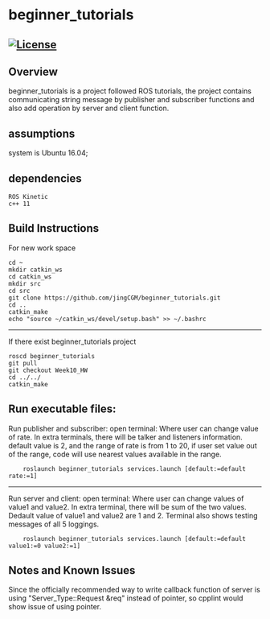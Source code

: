 # beginner_tutorials
[![License](https://img.shields.io/badge/License-BSD%203--Clause-blue.svg)](https://opensource.org/licenses/BSD-3-Clause)
---
## Overview
beginner_tutorials is a project followed ROS tutorials, the project contains communicating string message by publisher and subscriber functions and also add operation by server and client function.

## assumptions
system is Ubuntu 16.04;

## dependencies
```
ROS Kinetic
c++ 11
```

## Build Instructions
For new work space
```
cd ~
mkdir catkin_ws
cd catkin_ws
mkdir src
cd src
git clone https://github.com/jingCGM/beginner_tutorials.git
cd ..
catkin_make
echo "source ~/catkin_ws/devel/setup.bash" >> ~/.bashrc
```
---
If there exist beginner_tutorials project
```
roscd beginner_tutorials
git pull
git checkout Week10_HW
cd ../../
catkin_make
```

## Run executable files:
Run publisher and subscriber: open terminal: Where user can change value of rate. In extra terminals, there will be talker and listeners information. default value is 2, and the range of rate is from 1 to 20, if user set value out of the range, code will use nearest values available in the range. 
```
	roslaunch beginner_tutorials services.launch [default:=default rate:=1]
```

---
Run server and client: open terminal: Where user can change values of value1 and value2. In extra terminal, there will be sum of the two values. Dedault value of value1 and value2 are 1 and 2. Terminal also shows testing messages of all 5 loggings.
```
	roslaunch beginner_tutorials services.launch [default:=default value1:=0 value2:=1]
```

## Notes and Known Issues
Since the officially recommended way to write callback function of server is using "Server_Type::Request  &req" instead of pointer, so cpplint would show issue of using pointer.